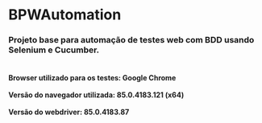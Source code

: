 # BPWAutomation
<h3>Projeto base para automação de testes web com BDD usando Selenium e Cucumber.</h3>

<div class="corpo_mensagem">
  <h4>
    <p>
      <br>Browser utilizado para os testes: Google Chrome</br>
      <br>Versão do navegador utilizada: 85.0.4183.121 (x64)</br>
      <br>Versão do webdriver: 85.0.4183.87</br>
    </p>
  </h4>
</div>

